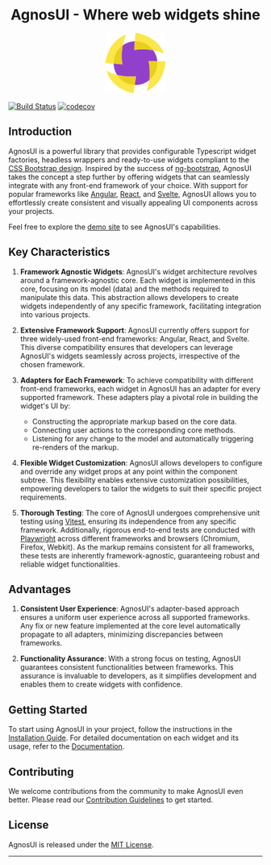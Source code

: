 <h1 align="center">AgnosUI - Where web widgets shine</h1>

<p align="center">
  <img src="demo/static/agnosui-logo.svg" alt="angular-logo" width="120px" height="120px"/>
</p>

[![Build Status](https://github.com/AmadeusITGroup/AgnosUI/workflows/ci/badge.svg?branch=main)](https://github.com/AmadeusITGroup/AgnosUI/actions)
[![codecov](https://codecov.io/gh/AmadeusITGroup/AgnosUI/branch/main/graph/badge.svg)](https://codecov.io/gh/AmadeusITGroup/AgnosUI)

## Introduction

AgnosUI is a powerful library that provides configurable Typescript widget factories, headless wrappers and ready-to-use widgets compliant to the [CSS Bootstrap design](https://getbootstrap.com/). Inspired by the success of [ng-bootstrap](https://ng-bootstrap.github.io/), AgnosUI takes the concept a step further by offering widgets that can seamlessly integrate with any front-end framework of your choice. With support for popular frameworks like [Angular](https://angular.io/), [React](https://react.dev/), and [Svelte](https://svelte.dev/), AgnosUI allows you to effortlessly create consistent and visually appealing UI components across your projects.

Feel free to explore the [demo site](https://amadeusitgroup.github.io/AgnosUI/latest/) to see AgnosUI's capabilities.

## Key Characteristics

1. **Framework Agnostic Widgets**: AgnosUI's widget architecture revolves around a framework-agnostic core. Each widget is implemented in this core, focusing on its model (data) and the methods required to manipulate this data. This abstraction allows developers to create widgets independently of any specific framework, facilitating integration into various projects.

2. **Extensive Framework Support**: AgnosUI currently offers support for three widely-used front-end frameworks: Angular, React, and Svelte. This diverse compatibility ensures that developers can leverage AgnosUI's widgets seamlessly across projects, irrespective of the chosen framework.

3. **Adapters for Each Framework**: To achieve compatibility with different front-end frameworks, each widget in AgnosUI has an adapter for every supported framework. These adapters play a pivotal role in building the widget's UI by:

   - Constructing the appropriate markup based on the core data.
   - Connecting user actions to the corresponding core methods.
   - Listening for any change to the model and automatically triggering re-renders of the markup.

4. **Flexible Widget Customization**: AgnosUI allows developers to configure and override any widget props at any point within the component subtree. This flexibility enables extensive customization possibilities, empowering developers to tailor the widgets to suit their specific project requirements.

5. **Thorough Testing**: The core of AgnosUI undergoes comprehensive unit testing using [Vitest](https://vitest.dev/), ensuring its independence from any specific framework. Additionally, rigorous end-to-end tests are conducted with [Playwright](https://playwright.dev/) across different frameworks and browsers (Chromium, Firefox, Webkit). As the markup remains consistent for all frameworks, these tests are inherently framework-agnostic, guaranteeing robust and reliable widget functionalities.

## Advantages

1. **Consistent User Experience**: AgnosUI's adapter-based approach ensures a uniform user experience across all supported frameworks. Any fix or new feature implemented at the core level automatically propagate to all adapters, minimizing discrepancies between frameworks.

2. **Functionality Assurance**: With a strong focus on testing, AgnosUI guarantees consistent functionalities between frameworks. This assurance is invaluable to developers, as it simplifies development and enables them to create widgets with confidence.

## Getting Started

To start using AgnosUI in your project, follow the instructions in the [Installation Guide](INSTALLATION.md). For detailed documentation on each widget and its usage, refer to the [Documentation](https://amadeusitgroup.github.io/AgnosUI/latest/).

## Contributing

We welcome contributions from the community to make AgnosUI even better. Please read our [Contribution Guidelines](DEVELOPER.md) to get started.

## License

AgnosUI is released under the [MIT License](LICENSE).

---
